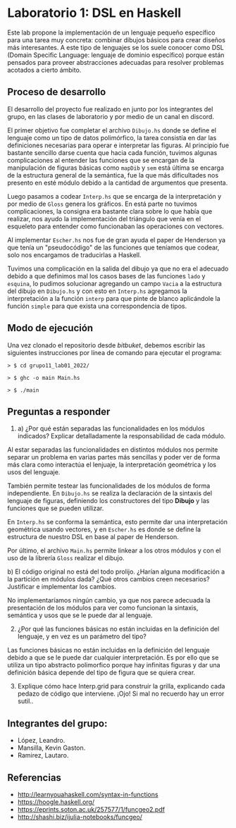 # Laboratorio 1: DSL en Haskell

Este lab propone la implementación de un lenguaje pequeño específico para una tarea muy concreta: combinar dibujos básicos para crear diseños más interesantes. A este tipo de lenguajes se los suele conocer como DSL (Domain Specific Language: lenguaje de dominio específico) porque están pensados para proveer abstracciones adecuadas para resolver problemas acotados a cierto ámbito.

## Proceso de desarrollo

El desarrollo del proyecto fue realizado en junto por los integrantes del grupo, en las clases de laboratorio y por medio de un canal en discord.

El primer objetivo fue completar el archivo `Dibujo.hs` donde se define el lenguaje como un tipo de datos polimórfico, la tarea consistía en dar las definiciones necesarias para operar e interpretar las figuras. Al principio fue bastante sencillo darse cuenta que hacia cada función, tuvimos algunas complicaciones al entender las funciones que se encargan de la manipulación de figuras básicas como `mapDib` y `sem` está última se encarga de la estructura general de la semántica, fue la que más dificultades nos presento en esté módulo debido a la cantidad de argumentos que presenta.

Luego pasamos a codear `Interp.hs` que se encarga de la interpretación y por medio de `Gloss` genera los gráficos. En está parte no tuvimos complicaciones, la consigna era bastante clara sobre lo que había que realizar, nos ayudo la implementación del triángulo que venía en el esqueleto para entender como funcionaban las operaciones con vectores.

Al implementar `Escher.hs` nos fue de gran ayuda el paper de Henderson ya que tenía un "pseudocódigo" de las funciones que teníamos que codear, solo nos encargamos de traducirlas a Haskell.

Tuvimos una complicación en la salida del dibujo ya que no era el adecuado debido a que definimos mal los casos bases de las funciones `lado` y `esquina`, lo pudimos solucionar agregando un campo `Vacia` a la estructura del dibujo en `Dibujo.hs` y con esto en `Interp.hs` agregamos la interpretación a la función `interp` para que pinte de blanco aplicándole la función `simple` para que exista una correspondencia de tipos.

## Modo de ejecución

Una vez clonado el repositorio desde *bitbuket*, debemos escribir las siguientes instrucciones por línea de comando para ejecutar el programa:

```
> $ cd grupo11_lab01_2022/

> $ ghc -o main Main.hs

> $ ./main
```

## Preguntas a responder

1. a) ¿Por qué están separadas las funcionalidades en los módulos indicados? Explicar detalladamente la responsabilidad de cada módulo.

Al estar separadas las funcionalidades en distintos módulos nos permite separar un problema en varias partes más sencillas y poder ver de forma más clara como interactúa el lenjuaje, la interpretación geométrica y los usos del lenguaje.

También permite testear las funcionalidades de los módulos de forma independiente. En `Dibujo.hs` se realiza la declaración de la sintaxis del lenguaje de figuras, definiendo los constructores del tipo **Dibujo** y las funciones que se pueden utilizar.

En `Interp.hs` se conforma la semántica, esto permite dar una interpretación geométrica usando vectores, y en `Escher.hs` es donde se define la estructura de nuestro DSL en base al paper de Henderson.

Por último, el archivo `Main.hs` permite linkear a los otros módulos y con el uso de la librería `Gloss` realizar el dibujo.

b) El código original no está del todo prolijo. ¿Harían alguna modificación a la partición en módulos dada? ¿Qué otros cambios creen necesarios? Justificar e implementar los cambios.

No implementaríamos ningún cambio, ya que nos parece adecuada la presentación de los módulos para ver como funcionan la sintaxis, semántica y usos que se le puede dar al lenguaje.

2. ¿Por qué las funciones básicas no están incluidas en la definición del lenguaje, y en vez es un parámetro del tipo?

Las funciones básicas no están incluidas en la definición del lenguaje debido a que se le puede dar cualquier interpretación. Es por ello que se utiliza un tipo abstracto polimorfico porque hay infinitas figuras y dar una definición básica depende del tipo de figura que se quiera crear.

3. Explique cómo hace Interp.grid para construir la grilla, explicando cada pedazo de código que interviene. ¡Ojo! Si mal no recuerdo hay un error sutil..


## Integrantes del grupo:

* López, Leandro.
* Mansilla, Kevin Gaston.
* Ramirez, Lautaro.

## Referencias

- http://learnyouahaskell.com/syntax-in-functions
- https://hoogle.haskell.org/
- https://eprints.soton.ac.uk/257577/1/funcgeo2.pdf
- http://shashi.biz/ijulia-notebooks/funcgeo/
